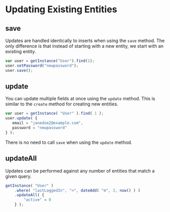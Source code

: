 # Updating Existing Entities

## save

Updates are handled identically to inserts when using the `save` method. The
only difference is that instead of starting with a new entity, we start with an
existing entity.

```javascript
var user = getInstance("User").find(1);
user.setPassword("newpassword");
user.save();
```

## update

You can update multiple fields at once using the `update` method. This is
similar to the `create` method for creating new entities.

```javascript
var user = getInstance( "User" ).find( 1 );
user.update( {
   email = "janedoe2@example.com",
   password = "newpassword"
} );
```

There is no need to call `save` when using the `update` method.

## updateAll

Updates can be performed against any number of entities that match a given
query.

```javascript
getInstance( "User" )
    .where( "lastLoggedIn", ">", dateAdd( "m", 3, now() ) )
    .updateAll( {
        "active" = 0
    } );
```
